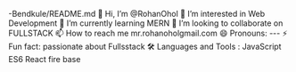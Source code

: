 -Bendkule/README.md
👋 Hi, I’m @RohanOhol
👀 I’m interested in Web Development
🌱 I’m currently learning MERN
💞️ I’m looking to collaborate on FULLSTACK
📫 How to reach me mr.rohanoholgmail.com
😄 Pronouns: ---
⚡ Fun fact: passionate about Fullsstack
🛠️ Languages and Tools :
JavaScript ES6 React fire base

